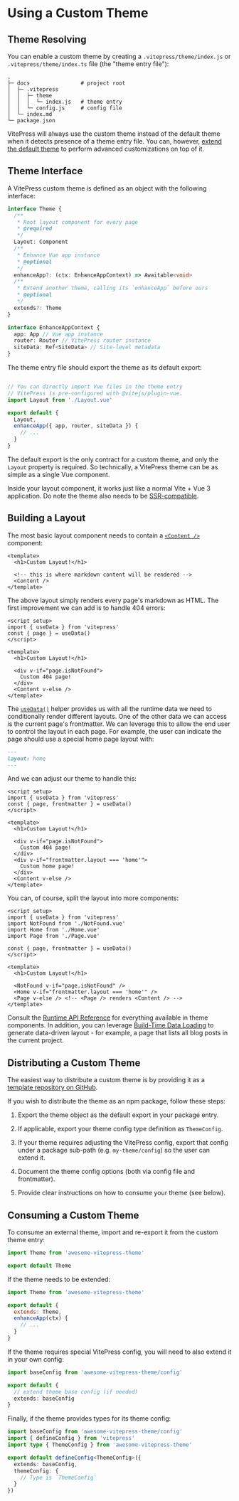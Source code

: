 # Using a Custom Theme

## Theme Resolving

You can enable a custom theme by creating a `.vitepress/theme/index.js` or `.vitepress/theme/index.ts` file (the "theme entry file"):

```
.
├─ docs                # project root
│  ├─ .vitepress
│  │  ├─ theme
│  │  │  └─ index.js   # theme entry
│  │  └─ config.js     # config file
│  └─ index.md
└─ package.json
```

VitePress will always use the custom theme instead of the default theme when it detects presence of a theme entry file. You can, however, [extend the default theme](./extending-default-theme) to perform advanced customizations on top of it.

## Theme Interface

A VitePress custom theme is defined as an object with the following interface:

```ts
interface Theme {
  /**
   * Root layout component for every page
   * @required
   */
  Layout: Component
  /**
   * Enhance Vue app instance
   * @optional
   */
  enhanceApp?: (ctx: EnhanceAppContext) => Awaitable<void>
  /**
   * Extend another theme, calling its `enhanceApp` before ours
   * @optional
   */
  extends?: Theme
}

interface EnhanceAppContext {
  app: App // Vue app instance
  router: Router // VitePress router instance
  siteData: Ref<SiteData> // Site-level metadata
}
```

The theme entry file should export the theme as its default export:

```js [.vitepress/theme/index.js]

// You can directly import Vue files in the theme entry
// VitePress is pre-configured with @vitejs/plugin-vue.
import Layout from './Layout.vue'

export default {
  Layout,
  enhanceApp({ app, router, siteData }) {
    // ...
  }
}
```

The default export is the only contract for a custom theme, and only the `Layout` property is required. So technically, a VitePress theme can be as simple as a single Vue component.

Inside your layout component, it works just like a normal Vite + Vue 3 application. Do note the theme also needs to be [SSR-compatible](./ssr-compat).

## Building a Layout

The most basic layout component needs to contain a [`<Content />`](../reference/runtime-api#content) component:

```vue [.vitepress/theme/Layout.vue]
<template>
  <h1>Custom Layout!</h1>

  <!-- this is where markdown content will be rendered -->
  <Content />
</template>
```

The above layout simply renders every page's markdown as HTML. The first improvement we can add is to handle 404 errors:

```vue{1-4,9-12}
<script setup>
import { useData } from 'vitepress'
const { page } = useData()
</script>

<template>
  <h1>Custom Layout!</h1>

  <div v-if="page.isNotFound">
    Custom 404 page!
  </div>
  <Content v-else />
</template>
```

The [`useData()`](../reference/runtime-api#usedata) helper provides us with all the runtime data we need to conditionally render different layouts. One of the other data we can access is the current page's frontmatter. We can leverage this to allow the end user to control the layout in each page. For example, the user can indicate the page should use a special home page layout with:

```md
---
layout: home
---
```

And we can adjust our theme to handle this:

```vue{3,12-14}
<script setup>
import { useData } from 'vitepress'
const { page, frontmatter } = useData()
</script>

<template>
  <h1>Custom Layout!</h1>

  <div v-if="page.isNotFound">
    Custom 404 page!
  </div>
  <div v-if="frontmatter.layout === 'home'">
    Custom home page!
  </div>
  <Content v-else />
</template>
```

You can, of course, split the layout into more components:

```vue{3-5,12-15}
<script setup>
import { useData } from 'vitepress'
import NotFound from './NotFound.vue'
import Home from './Home.vue'
import Page from './Page.vue'

const { page, frontmatter } = useData()
</script>

<template>
  <h1>Custom Layout!</h1>

  <NotFound v-if="page.isNotFound" />
  <Home v-if="frontmatter.layout === 'home'" />
  <Page v-else /> <!-- <Page /> renders <Content /> -->
</template>
```

Consult the [Runtime API Reference](../reference/runtime-api) for everything available in theme components. In addition, you can leverage [Build-Time Data Loading](./data-loading) to generate data-driven layout - for example, a page that lists all blog posts in the current project.

## Distributing a Custom Theme

The easiest way to distribute a custom theme is by providing it as a [template repository on GitHub](https://docs.github.com/en/repositories/creating-and-managing-repositories/creating-a-template-repository).

If you wish to distribute the theme as an npm package, follow these steps:

1. Export the theme object as the default export in your package entry.

2. If applicable, export your theme config type definition as `ThemeConfig`.

3. If your theme requires adjusting the VitePress config, export that config under a package sub-path (e.g. `my-theme/config`) so the user can extend it.

4. Document the theme config options (both via config file and frontmatter).

5. Provide clear instructions on how to consume your theme (see below).

## Consuming a Custom Theme

To consume an external theme, import and re-export it from the custom theme entry:

```js [.vitepress/theme/index.js]
import Theme from 'awesome-vitepress-theme'

export default Theme
```

If the theme needs to be extended:

```js [.vitepress/theme/index.js]
import Theme from 'awesome-vitepress-theme'

export default {
  extends: Theme,
  enhanceApp(ctx) {
    // ...
  }
}
```

If the theme requires special VitePress config, you will need to also extend it in your own config:

```ts [.vitepress/config.ts]
import baseConfig from 'awesome-vitepress-theme/config'

export default {
  // extend theme base config (if needed)
  extends: baseConfig
}
```

Finally, if the theme provides types for its theme config:

```ts [.vitepress/config.ts]
import baseConfig from 'awesome-vitepress-theme/config'
import { defineConfig } from 'vitepress'
import type { ThemeConfig } from 'awesome-vitepress-theme'

export default defineConfig<ThemeConfig>({
  extends: baseConfig,
  themeConfig: {
    // Type is `ThemeConfig`
  }
})
```
